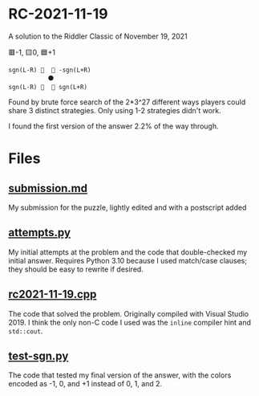 # RC-2021-11-19
A solution to the Riddler Classic of November 19, 2021

🟥-1, 🟨0, 🟦+1
```
sgn(L-R) 🙂  🙂 -sgn(L+R)
           ⚫
sgn(L-R) 🙂  🙂 sgn(L+R)
```
Found by brute force search of the 2\*3^27 different ways players could share 3 distinct strategies. Only using 1-2 strategies didn't work.

I found the first version of the answer 2.2% of the way through.

# Files
## [submission.md](./submission.md)
My submission for the puzzle, lightly edited and with a postscript added

## [attempts.py](./attempts.py)
My initial attempts at the problem and the code that double-checked my initial answer. Requires Python 3.10 because I used match/case clauses; they should be easy to rewrite if desired.

## [rc2021-11-19.cpp](./rc2021-11-19.cpp)
The code that solved the problem. Originally compiled with Visual Studio 2019. I think the only non-C code I used was the `inline` compiler hint and `std::cout`.

## [test-sgn.py](./test-sgn.py)
The code that tested my final version of the answer, with the colors encoded as -1, 0, and +1 instead of 0, 1, and 2.

